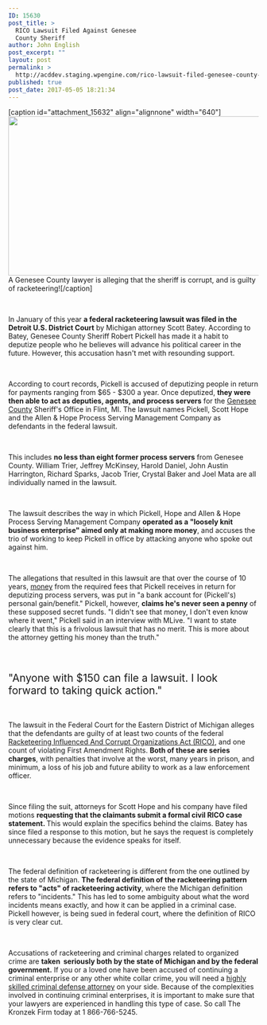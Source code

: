 ```yaml
---
ID: 15630
post_title: >
  RICO Lawsuit Filed Against Genesee
  County Sheriff
author: John English
post_excerpt: ""
layout: post
permalink: >
  http://acddev.staging.wpengine.com/rico-lawsuit-filed-genesee-county-sheriff.html
published: true
post_date: 2017-05-05 18:21:34
---
```

[caption id="attachment_15632" align="alignnone" width="640"]<img class="size-full wp-image-15632" src="http://acddev.staging.wpengine.com/wp-content/uploads/2017/05/corrupt-147974_640.png" alt="" width="640" height="320" /> A Genesee County lawyer is alleging that the sheriff is corrupt, and is guilty of racketeering![/caption]

&nbsp;

<span style="font-weight: 400;">In January of this year </span><b>a federal racketeering lawsuit was filed in the Detroit U.S. District Court</b><span style="font-weight: 400;"> by Michigan attorney Scott Batey. According to Batey, Genesee County Sheriff Robert Pickell has made it a habit to deputize people who he believes will advance his political career in the future. However, this accusation hasn't met with resounding support.</span>

&nbsp;

<span style="font-weight: 400;">According to court records, Pickell is accused of deputizing people in return for payments ranging from $65 - $300 a year. Once deputized, </span><b>they were then able to act as deputies, agents, and process servers</b><span style="font-weight: 400;"> for the </span><a href="http://acddev.staging.wpengine.com/genesee-county-criminal-defense-attorneys.html" target="_blank" rel="noopener noreferrer"><span style="font-weight: 400;">Genesee County</span></a><span style="font-weight: 400;"> Sheriff's Office in Flint, MI. The lawsuit names Pickell, Scott Hope and the Allen &amp; Hope Process Serving Management Company as defendants in the federal lawsuit.</span>

&nbsp;

<span style="font-weight: 400;">This includes </span><b>no less than eight former process servers</b><span style="font-weight: 400;"> from Genesee County. William Trier, Jeffrey McKinsey, Harold Daniel, John Austin Harrington, Richard Sparks, Jacob Trier, Crystal Baker and Joel Mata are all individually named in the lawsuit. </span>

&nbsp;

<span style="font-weight: 400;">The lawsuit describes the way in which Pickell, Hope and Allen &amp; Hope Process Serving Management Company </span><b>operated as a "loosely knit business enterprise" aimed only at making more money</b><span style="font-weight: 400;">, and accuses the trio of working to keep Pickell in office by attacking anyone who spoke out against him.</span>

&nbsp;

<span style="font-weight: 400;">The allegations that resulted in this lawsuit are that over the course of 10 years, </span><a href="http://acddev.staging.wpengine.com/michigan-check-fraud-law.html" target="_blank" rel="noopener noreferrer"><span style="font-weight: 400;">money</span></a><span style="font-weight: 400;"> from the required fees that Pickell receives in return for deputizing process servers, was put in "a bank account for (Pickell's) personal gain/benefit." Pickell, however, </span><b>claims he's never seen a penny</b><span style="font-weight: 400;"> of these supposed secret funds. </span><span style="font-weight: 400;">"I didn't see that money, I don't even know where it went," Pickell said in an interview with MLive. "</span>I want to state clearly that this is a frivolous lawsuit that has no merit. <span style="font-weight: 400;">This is more about the attorney getting his money than the truth."</span>

&nbsp;
<h2><span style="font-weight: 400;">"Anyone with $150 can file a lawsuit. I look forward to taking quick action."</span></h2>
&nbsp;

<span style="font-weight: 400;">The lawsuit in the Federal Court for the Eastern District of Michigan alleges that the defendants are guilty of at least two counts of the federal </span><a href="http://acddev.staging.wpengine.com/michigan-racketeering-attorneys-continuing-criminal-enterprise-rico-lawyers.html" target="_blank" rel="noopener noreferrer"><span style="font-weight: 400;">Racketeering Influenced And Corrupt Organizations Act (RICO)</span></a><span style="font-weight: 400;">, and one count of violating First Amendment Rights. </span><b>Both of these are series charges</b><span style="font-weight: 400;">, with penalties that involve at the worst, many years in prison, and minimum, a loss of his job and future ability to work as a law enforcement officer.</span>

&nbsp;

<span style="font-weight: 400;">Since filing the suit, attorneys for Scott Hope and his company have filed motions </span><b>requesting that the claimants submit a formal civil RICO case statement. </b><span style="font-weight: 400;">This would explain the specifics behind the claims. Batey has since filed a response to this motion, but he says the request is completely unnecessary because the evidence speaks for itself.</span>

&nbsp;

<span style="font-weight: 400;">The federal definition of racketeering is different from the one outlined by the state of Michigan. </span><b>The federal definition of the racketeering pattern refers to "acts" of racketeering activity</b><span style="font-weight: 400;">, where the Michigan definition refers to "incidents." This has led to some ambiguity about what the word incidents means exactly, and how it can be applied in a criminal case. Pickell however, is being sued in federal court, where the definition of RICO is very clear cut.</span>

&nbsp;

<span style="font-weight: 400;">Accusations of racketeering and criminal charges related to organized crime are </span><b>taken  seriously both by the state of Michigan and by the federal government.</b><span style="font-weight: 400;"> If you or a loved one have been accused of continuing a criminal enterprise or any other white collar crime, you will need a </span><a href="http://acddev.staging.wpengine.com/trial-attorneys.html" target="_blank" rel="noopener noreferrer"><span style="font-weight: 400;">highly skilled criminal defense attorney</span></a><span style="font-weight: 400;"> on your side. Because of the complexities involved in continuing criminal enterprises, it is important to make sure that your lawyers are experienced in handling this type of case. So call The Kronzek Firm today at 1 866-766-5245.</span>